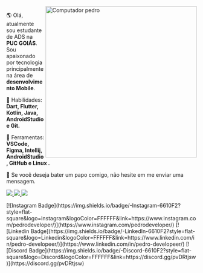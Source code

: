 <img src="https://raw.githubusercontent.com/iuricode/iuricode/e2c770cc339ae229fb82903c50d343fc4da5d38b/pc.svg" min-width="400px" max-width="400px" width="400px" align="right" alt="Computador pedro">
<p align="left"> 
  
  🌎 Olá, atualmente sou estudante de ADS na <strong>PUC GOIÁS</strong>. Sou apaixonado por tecnologia principalmente na área de <strong>desenvolvimento Mobile</strong>.
</p>

<p align="left">
  🦄 Habilidades: <strong>Dart, Flutter, Kotlin, Java, AndroidStudio e Git.</strong>
</p>

<p align="left">
  💼 Ferramentas: <strong>VSCode, Figma, Intellij, AndroidStudio, GitHub e Linux .</strong>
</p>

<p align="left">
  💌 Se você deseja bater um papo comigo, não hesite em me enviar uma mensagem.
</p>

<p align="left">
  <a href="https://www.instagram.com/pedrodeveloper/" alt="Instagram">
    <img src="https://img.shields.io/badge/-Instagram-6610F2?style=for-the-badge&logo=Instagram&logoColor=FFFFFF&link=https://www.instagram.com/iuricode"/>
  </a>
  
  <a href="https://www.linkedin.com/in/pedro-developeer/" alt="Linkedin">
    <img src="https://img.shields.io/badge/-Linkedin-6610F2?style=for-the-badge&logo=Linkedin&logoColor=FFFFFF&link=https://www.linkedin.com/in/iuricode"/>
  </a>
  
  <a href="https://discord.gg/pvDRtjsw" alt="Discord">
    <img src="https://img.shields.io/badge/-Discord-6610F2?style=for-the-badge&logo=Discord&logoColor=FFFFFF&link=https://discord.gg/QevDJqCzaY"/>
  </a>
</p>
[![Instagram Badge](https://img.shields.io/badge/-Instagram-6610F2?style=flat-square&logo=instagram&logoColor=FFFFFF&link=https://www.instagram.com/pedrodeveloper/)](https://www.instagram.com/pedrodeveloper/) 
[![Linkedin Badge](https://img.shields.io/badge/-LinkedIn-6610F2?style=flat-square&logo=Linkedin&logoColor=FFFFFF&link=https://www.linkedin.com/in/pedro-developeer/)](https://www.linkedin.com/in/pedro-developeer/)
[![Discord Badge](https://img.shields.io/badge/-Discord-6610F2?style=flat-square&logo=Discord&logoColor=FFFFFF&link=https://discord.gg/pvDRtjsw)](https://discord.gg/pvDRtjsw)
